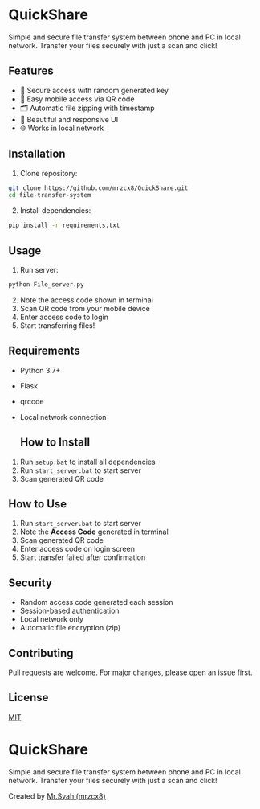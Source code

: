 # QuickShare

Simple and secure file transfer system between phone and PC in local network. Transfer your files securely with just a scan and click!

## Features
- 🔐 Secure access with random generated key
- 📱 Easy mobile access via QR code
- 🗂️ Automatic file zipping with timestamp
- 💫 Beautiful and responsive UI
- 🌐 Works in local network

## Installation
1. Clone repository:
```bash
git clone https://github.com/mrzcx8/QuickShare.git
cd file-transfer-system
```

2. Install dependencies:
```bash
pip install -r requirements.txt
```

## Usage
1. Run server:
```bash
python File_server.py
```
2. Note the access code shown in terminal
3. Scan QR code from your mobile device
4. Enter access code to login
5. Start transferring files!

## Requirements
- Python 3.7+
- Flask
- qrcode
- Local network connection

  ## How to Install

1. Run `setup.bat` to install all dependencies
2. Run `start_server.bat` to start server
3. Scan generated QR code

## How to Use

1. Run `start_server.bat` to start server
2. Note the **Access Code** generated in terminal
3. Scan generated QR code
4. Enter access code on login screen
5. Start transfer failed after confirmation

## Security
- Random access code generated each session
- Session-based authentication
- Local network only
- Automatic file encryption (zip)

## Contributing
Pull requests are welcome. For major changes, please open an issue first.

## License
[MIT](LICENSE)

# QuickShare

Simple and secure file transfer system between phone and PC in local network. Transfer your files securely with just a scan and click!

Created by [Mr.Syah (mrzcx8)](https://github.com/mrzcx8)
